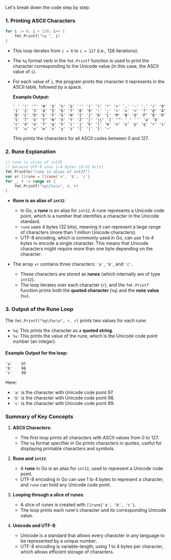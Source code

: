 Let's break down the code step by step:

### 1. **Printing ASCII Characters**

```go
for i := 0; i < 128; i++ {
    fmt.Printf("%q ", i)
}
```

- This loop iterates from `i = 0` to `i = 127` (i.e., 128 iterations).
- The `%q` format verb in the `fmt.Printf` function is used to print the character corresponding to the Unicode value (in this case, the ASCII value of `i`).
- For each value of `i`, the program prints the character it represents in the ASCII table, followed by a space.
  
  **Example Output:**
  ```
  ' ' '!' '"' '#' '$' '%' '&' ''' '(' ')' '*' '+' ',' '-' '.' '/' '0' '1' '2' '3' '4' '5' '6' '7' '8' '9' ':' ';' '<' '=' '>' '?' '@' 'A' 'B' 'C' 'D' 'E' 'F' 'G' 'H' 'I' 'J' 'K' 'L' 'M' 'N' 'O' 'P' 'Q' 'R' 'S' 'T' 'U' 'V' 'W' 'X' 'Y' 'Z' '[' '\\' ']' '^' '_' '`' 'a' 'b' 'c' 'd' 'e' 'f' 'g' 'h' 'i' 'j' 'k' 'l' 'm' 'n' 'o' 'p' 'q' 'r' 's' 't' 'u' 'v' 'w' 'x' 'y' 'z' '{' '|' '}' '~' 
  ```
  This prints the characters for all ASCII codes between 0 and 127.

### 2. **Rune Explanation**

```go
// rune is alias of int32
// because UTF-8 uses 1~4 bytes (8~32 bits)
fmt.Println("rune is alias of int32")
var xr []rune = []rune{'a', 'b', 'c'}
for _, r := range xr {
    fmt.Printf("%q\t%v\n", r, r)
}
```

- **Rune is an alias of `int32`**:
  - In Go, a **rune** is an alias for `int32`. A rune represents a Unicode code point, which is a number that identifies a character in the Unicode standard.
  - `rune` uses 4 bytes (32 bits), meaning it can represent a large range of characters (more than 1 million Unicode characters).
  - UTF-8 encoding, which is commonly used in Go, can use 1 to 4 bytes to encode a single character. This means that Unicode characters might require more than one byte depending on the character.

- The array `xr` contains three characters: `'a'`, `'b'`, and `'c'`. 
  - These characters are stored as **runes** (which internally are of type `int32`).
  - The loop iterates over each character (`r`), and the `fmt.Printf` function prints both the **quoted character** (`%q`) and the **rune value** (`%v`).

### 3. **Output of the Rune Loop**

The `fmt.Printf("%q\t%v\n", r, r)` prints two values for each rune:

- `%q`: This prints the character as a **quoted string**.
- `%v`: This prints the value of the rune, which is the Unicode code point number (an integer).

#### Example Output for the loop:
```
'a'    97
'b'    98
'c'    99
```

Here:
- `'a'` is the character with Unicode code point 97.
- `'b'` is the character with Unicode code point 98.
- `'c'` is the character with Unicode code point 99.

### **Summary of Key Concepts**

1. **ASCII Characters**:
   - The first loop prints all characters with ASCII values from 0 to 127.
   - The `%q` format specifier in Go prints characters in quotes, useful for displaying printable characters and symbols.

2. **Rune and `int32`**:
   - A **rune** in Go is an alias for `int32`, used to represent a Unicode code point.
   - UTF-8 encoding in Go can use 1 to 4 bytes to represent a character, and `rune` can hold any Unicode code point.

3. **Looping through a slice of runes**:
   - A slice of runes is created with `[]rune{'a', 'b', 'c'}`.
   - The loop prints each rune's character and its corresponding Unicode value.

4. **Unicode and UTF-8**:
   - Unicode is a standard that allows every character in any language to be represented by a unique number.
   - UTF-8 encoding is variable-length, using 1 to 4 bytes per character, which allows efficient storage of characters.